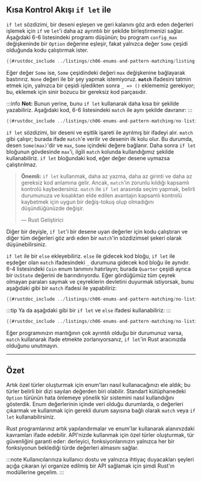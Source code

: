 ## Kısa Kontrol Akışı `if let` ile

`if let` sözdizimi, bir deseni eşleşen ve geri kalanını göz ardı eden değerleri işlemek için `if` ve `let`'i daha az ayrıntılı bir şekilde birleştirmenizi sağlar. Aşağıdaki 6-6 listesindeki programı düşünün; bu program `config_max` değişkeninde bir `Option` değerine eşleşir, fakat yalnızca değer `Some` çeşidi olduğunda kodu çalıştırmak ister.



```rust
{{#rustdoc_include ../listings/ch06-enums-and-pattern-matching/listing-06-06/src/main.rs:here}}
```



Eğer değer `Some` ise, `Some` çeşidindeki değeri `max` değişkenine bağlayarak bastırırız. `None` değeri ile bir şey yapmak istemiyoruz. **`match`** ifadesini tatmin etmek için, yalnızca bir çeşidi işledikten sonra `_ => ()` eklememiz gerekiyor; bu, eklemek için sinir bozucu bir gereksiz kod parçasıdır.

:::info
**Not:** Bunun yerine, bunu `if let` kullanarak daha kısa bir şekilde yazabiliriz. Aşağıdaki kod, 6-6 listesindeki `match` ile aynı şekilde davranır:
:::

```rust
{{#rustdoc_include ../listings/ch06-enums-and-pattern-matching/no-listing-12-if-let/src/main.rs:here}}
```

`if let` sözdizimi, bir deseni ve eşitlik işareti ile ayrılmış bir ifadeyi alır. `match` gibi çalışır; burada ifade `match`'e verilir ve desenin ilk kolu olur. Bu durumda, desen `Some(max)`'dir ve `max`, `Some` içindeki değere bağlanır. Daha sonra `if let` bloğunun gövdesinde `max`'i, ilgili `match` kolunda kullandığımız şekilde kullanabiliriz. `if let` bloğundaki kod, eğer değer desene uymazsa çalıştırılmaz.

> **Önemli:** `if let` kullanmak, daha az yazma, daha az girinti ve daha az gereksiz kod anlamına gelir. Ancak, `match`'in zorunlu kıldığı kapsamlı kontrolü kaybedersiniz. `match` ile `if let` arasında seçim yapmak, belirli durumunuza ve kısalıktan elde edilen avantajın kapsamlı kontrolü kaybetmek için uygun bir değiş-tokuş olup olmadığını düşündüğünüzde değişir.
> 
> — Rust Geliştirici

Diğer bir deyişle, `if let`'i bir desene uyan değerler için kodu çalıştıran ve diğer tüm değerleri göz ardı eden bir `match`'in sözdizimsel şekeri olarak düşünebilirsiniz.

`if let` ile bir `else` ekleyebiliriz. `else` ile gidecek kod bloğu, `if let` ile eşdeğer olan `match` ifadesindeki `_` durumuna gidecek kod bloğu ile aynıdır. 6-4 listesindeki `Coin` enum tanımını hatırlayın; burada `Quarter` çeşidi ayrıca bir `UsState` değerini de barındırıyordu. Eğer gördüğümüz tüm çeyrek olmayan paraları saymak ve çeyreklerin devletini duyurmak istiyorsak, bunu aşağıdaki gibi bir `match` ifadesi ile yapabiliriz:

```rust
{{#rustdoc_include ../listings/ch06-enums-and-pattern-matching/no-listing-13-count-and-announce-match/src/main.rs:here}}
```

:::tip
Ya da aşağıdaki gibi bir `if let` ve `else` ifadesi kullanabiliriz:
:::

```rust
{{#rustdoc_include ../listings/ch06-enums-and-pattern-matching/no-listing-14-count-and-announce-if-let-else/src/main.rs:here}}
```

Eğer programınızın mantığının çok ayrıntılı olduğu bir durumunuz varsa, `match` kullanarak ifade etmekte zorlanıyorsanız, `if let`'in Rust aracınızda olduğunu unutmayın.

---

## Özet

Artık özel türler oluşturmak için enum'ları nasıl kullanacağınızı ele aldık; bu türler belirli bir dizi sayılan değerden biri olabilir. Standart kütüphanedeki `Option` türünün hata önlemeye yönelik tür sistemini nasıl kullandığını gösterdik. Enum değerlerinin içinde veri olduğu durumlarda, o değerleri çıkarmak ve kullanmak için gerekli durum sayısına bağlı olarak `match` veya `if let` kullanabilirsiniz.

Rust programlarınız artık yapılandırmalar ve enum'lar kullanarak alanınızdaki kavramları ifade edebilir. API'nizde kullanmak için özel türler oluşturmak, tür güvenliğini garanti eder: derleyici, fonksiyonlarınızın yalnızca her bir fonksiyonun beklediği türde değerleri almasını sağlar.

:::note
Kullanıcılarınıza kullanıcı dostu ve yalnızca ihtiyaç duyacakları şeyleri açığa çıkaran iyi organize edilmiş bir API sağlamak için şimdi Rust'ın modüllerine geçelim.
:::